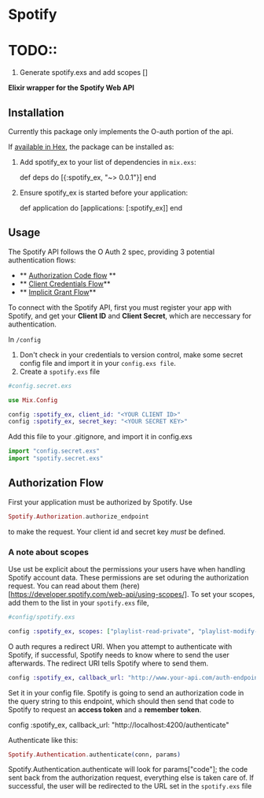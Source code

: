 # Spotify
# TODO::
  1. Generate spotify.exs and add scopes []

**Elixir wrapper for the Spotify Web API**

## Installation

Currently this package only implements the O-auth portion of the api.

If [available in Hex](https://hex.pm/docs/publish), the package can be installed as:

  1. Add spotify_ex to your list of dependencies in `mix.exs`:

        def deps do
          [{:spotify_ex, "~> 0.0.1"}]
        end

  2. Ensure spotify_ex is started before your application:

        def application do
          [applications: [:spotify_ex]]
        end

## Usage

The Spotify API follows the O Auth 2 spec, providing 3 potential authentication flows:

- ** [Authorization Code flow](https://developer.spotify.com/web-api/authorization-guide/#authorization_code_flow) **
- ** [Client Credentials Flow](https://developer.spotify.com/web-api/authorization-guide/#client_credentials_flow)**
- ** [Implicit Grant Flow](https://developer.spotify.com/web-api/authorization-guide/#implicit_grant_flow)**

To connect with the Spotify API, first you must register your app with Spotify, and get your **Client ID** and **Client Secret**, which are neccessary for authentication.

In ```/config```
1. Don't check in your credentials to version control, make some secret config file and import it in your ```config.exs file```.
2. Create a ```spotify.exs``` file

```elixir
#config.secret.exs

use Mix.Config

config :spotify_ex, client_id: "<YOUR CLIENT ID>"
config :spotify_ex, secret_key: "<YOUR SECRET KEY>"
```

Add this file to your .gitignore,  and import it in config.exs

```elixir
import "config.secret.exs"
import "spotify.secret.exs"
```

## Authorization Flow

First your application must be authorized by Spotify. Use

```elixir
Spotify.Authorization.authorize_endpoint
```

to make the request.  Your client id and secret key *must* be defined.

### A note about scopes

Use ust be explicit about the permissions your users have when handling Spotify account data.  These permissions are set oduring the authorization request.  You can read about them (here)[https://developer.spotify.com/web-api/using-scopes/].
To set your scopes, add them to the list in your ```spotify.exs``` file,

```elixir
#config/spotify.exs

config :spotify_ex, scopes: ["playlist-read-private", "playlist-modify-private" "# more scopes"]
```

O auth requres a redirect URI. When you attempt to authenticate with Spotify, if successful, Spotify needs to know where to send the user afterwards. The redirect URI tells Spotify where to send them.

```elixir
config :spotify_ex, callback_url: "http://www.your-api.com/auth-endpoint"
```

Set it in your config file. Spotify is going to send an authorization code in the query string to this endpoint, which should then send that code to Spotify to request an **access token** and a **remember token**.

config :spotify_ex, callback_url: "http://localhost:4200/authenticate"

Authenticate like this:

```elixir
Spotify.Authentication.authenticate(conn, params)
```

Spotify.Authentication.authenticate will look for params["code"]; the code sent back from the authorization request, everything else is taken care of.  If successful, the user will be redirected to the URL set in the ```spotify.exs``` file

